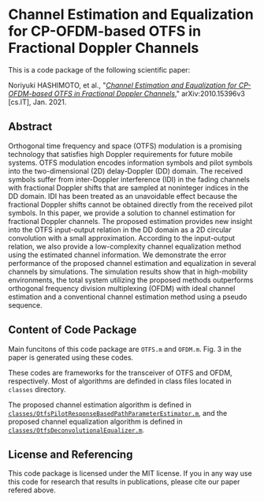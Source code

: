 # Channel Estimation and Equalization for CP-OFDM-based OTFS in Fractional Doppler Channels

This is a code package of the following scientific paper:

Noriyuki HASHIMOTO, et al., "[*Channel Estimation and Equalization for CP-OFDM-based OTFS in Fractional Doppler Channels*](https://arxiv.org/abs/2010.15396)," arXiv:2010.15396v3 [cs.IT], Jan. 2021.

## Abstract
Orthogonal time frequency and space (OTFS) modulation is a promising technology that satisfies high Doppler requirements for future mobile systems. OTFS modulation encodes information symbols and pilot symbols into the two-dimensional (2D) delay-Doppler (DD) domain. The received symbols suffer from inter-Doppler interference (IDI) in the fading channels with fractional Doppler shifts that are sampled at noninteger indices in the DD domain. IDI has been treated as an unavoidable effect because the fractional Doppler shifts cannot be obtained directly from the received pilot symbols. In this paper, we provide a solution to channel estimation for fractional Doppler channels. The proposed estimation provides new insight into the OTFS input-output relation in the DD domain as a 2D circular convolution with a small approximation. According to the input-output relation, we also provide a low-complexity channel equalization method using the estimated channel information. We demonstrate the error performance of the proposed channel estimation and equalization in several channels by simulations. The simulation results show that in high-mobility environments, the total system utilizing the proposed methods outperforms orthogonal frequency division multiplexing (OFDM) with ideal channel estimation and a conventional channel estimation method using a pseudo sequence. 

## Content of Code Package
Main funcitons of this code package are `OTFS.m` and `OFDM.m`.  Fig. 3 in the paper is generated using these codes.

These codes are frameworks for the transceiver of OTFS and OFDM, respectively.  Most of algorithms are definded in class files located in `classes` directory.

The proposed channel estimation algorithm is defined in [`classes/OtfsPilotResponseBasedPathParameterEstimator.m`](classes/OtfsPilotResponseBasedPathParameterEstimator.m), and the proposed channel equalization algorithm is defined in [`classes/OtfsDeconvolutionalEqualizer.m`](classes/OtfsDeconvolutionalEqualizer.m).

## License and Referencing
This code package is licensed under the MIT license.  If you in any way use this code for research that results in publications, please cite our paper refered above.